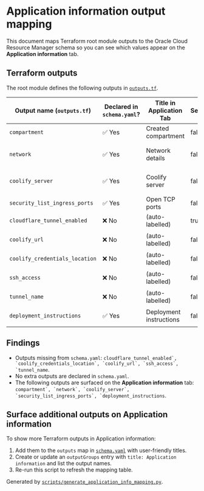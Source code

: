 # Application information output mapping

This document maps Terraform root module outputs to the Oracle Cloud Resource Manager schema so you can see which values appear on the **Application information** tab.

## Terraform outputs

The root module defines the following outputs in [`outputs.tf`](../outputs.tf).

| Output name (`outputs.tf`) | Declared in `schema.yaml`? | Title in Application Tab | Sensitive? | Value Source |
| --- | --- | --- | --- | --- |
| `compartment` | ✅ Yes | Created compartment | false | `{"name": "oci_identity_compartment.vibestack.name", "id": "oci_identity_compartment.vibestack.id"}` |
| `network` | ✅ Yes | Network details | false | `{"vcn_name": "local.vcn_name", "vcn_id": "oci_core_virtual_network.free_tier.id", "subnet_name": "local.subnet_name", "subnet_id": "oci_core_subnet.public.id", "cidr_block": "oc…` |
| `coolify_server` | ✅ Yes | Coolify server | false | `var.deploy_coolify ? {'display_name': 'oci_core_instance.coolify[0].display_name', 'public_ip': 'oci_core_instance.coolify[0].public_ip', 'private_ip': 'oci_core_instance.coolif…` |
| `security_list_ingress_ports` | ✅ Yes | Open TCP ports | false | `[for rule in local.ingress_tcp_ports : rule.port]` |
| `cloudflare_tunnel_enabled` | ❌ No | (auto-labelled) | true | `local.setup_cloudflare_tunnel` |
| `coolify_url` | ❌ No | (auto-labelled) | false | `var.deploy_coolify ? (local.setup_cloudflare_tunnel ? "https://var.tunnel_hostname" : "http://oci_core_instance.coolify[0].public_ip:8000") : null` |
| `coolify_credentials_location` | ❌ No | (auto-labelled) | false | `var.deploy_coolify ? ("SSH to server and view: /opt/vibestack/coolify-root-user.env") : null` |
| `ssh_access` | ❌ No | (auto-labelled) | false | `var.deploy_coolify ? (local.setup_cloudflare_tunnel ? "SSH access via tunnel: local.final_ssh_hostname" : "SSH access: ubuntu@oci_core_instance.coolify[0].public_ip") : null` |
| `tunnel_name` | ❌ No | (auto-labelled) | false | `local.setup_cloudflare_tunnel ? local.tunnel_name : null` |
| `deployment_instructions` | ✅ Yes | Deployment instructions | false | `var.deploy_coolify ? (local.setup_cloudflare_tunnel ? ['═══════════════════════════════════════════════════════════════════', '✅ COOLIFY DEPLOYED - FULLY AUTOMATED SETUP', '════…` |

## Findings

- Outputs missing from `schema.yaml`: ``cloudflare_tunnel_enabled`, `coolify_credentials_location`, `coolify_url`, `ssh_access`, `tunnel_name``.
- No extra outputs are declared in `schema.yaml`.
- The following outputs are surfaced on the **Application information** tab: ``compartment`, `network`, `coolify_server`, `security_list_ingress_ports`, `deployment_instructions``.

## Surface additional outputs on Application information

To show more Terraform outputs in Application information:
1. Add them to the `outputs` map in [`schema.yaml`](../schema.yaml) with user-friendly titles.
2. Create or update an `outputGroups` entry with `title: Application information` and list the output names.
3. Re-run this script to refresh the mapping table.

Generated by [`scripts/generate_application_info_mapping.py`](../scripts/generate_application_info_mapping.py).
